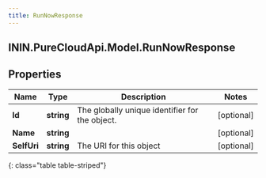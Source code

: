 ```yaml
---
title: RunNowResponse
---
```

## ININ.PureCloudApi.Model.RunNowResponse

## Properties

|Name | Type | Description | Notes|
|------------ | ------------- | ------------- | -------------|
| **Id** | **string** | The globally unique identifier for the object. | [optional] |
| **Name** | **string** |  | [optional] |
| **SelfUri** | **string** | The URI for this object | [optional] |
{: class="table table-striped"}


